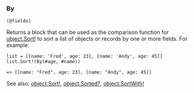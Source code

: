 ### By

``` suneido
(@fields)
```

Returns a block that can be used as the comparison function for [object.Sort!](<Object/object.Sort!.md>) to sort a list of objects or records by one or more fields. For example:

``` suneido
list = [[name: 'Fred', age: 23], [name: 'Andy', age: 45]]
list.Sort!(By(#age, #name))

=> [[name: "Fred", age: 23], [name: "Andy", age: 45]]
```


See also:
[object.Sort!](<Object/object.Sort!.md>),
[object.Sorted?](<Object/object.Sorted?.md>),
[object.SortWith!](<Object/object.SortWith!.md>)
